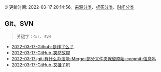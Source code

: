 :alarm_clock: 更新时间: 2022-03-17 20:14:56。[来源分类](../README.md)、[标签分类](../TAGS.md)、[时间分类](../TIMELINE.md)

## Git、SVN


> 关键字：`Git`、`SVN`



- [2022-03-17-Github-是炸了么？](https://www.v2ex.com/t/841139) 
- [2022-03-17-GitHub-突然故障](https://www.v2ex.com/t/841127) 
- [2022-03-17-git-有什么办法能-Merge-部分文件夹保留原始-commit-信息吗](https://www.v2ex.com/t/841125) 
- [2022-03-17-GitHub-又挂了吧](https://www.v2ex.com/t/841122) 